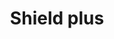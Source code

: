 ---
title: Shield plus
tags: ["shield", "plus", "secure", "protect", "safety", "strength", "enhance"]
icon: shield-plus
svg: '<svg xmlns="http://www.w3.org/2000/svg" width="24" height="24" fill="none" viewBox="0 0 24 24" stroke-width="1.5" stroke-linecap="round" stroke-linejoin="round" stroke="currentColor"><path d="M10 11h4m-2-2v4m-.533 7.82a.88.88 0 0 0 1.066 0C14.168 19.593 19 15.586 19 11.016v-4.93a.514.514 0 0 0-.457-.515 12.048 12.048 0 0 1-5.582-2.046l-.61-.417a.62.62 0 0 0-.702 0l-.61.417a12.048 12.048 0 0 1-5.582 2.046.514.514 0 0 0-.457.515v4.93c0 4.57 4.832 8.577 6.467 9.802Z"/></svg>'
---